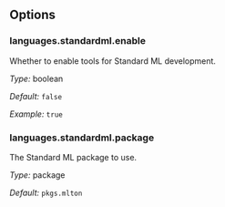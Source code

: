 [comment]: # (Do not edit this file as it is autogenerated. Go to docs/individual-docs if you want to make edits.)


[comment]: # (Please add your documentation on top of this line)

## Options

### languages\.standardml\.enable

Whether to enable tools for Standard ML development\.



*Type:*
boolean



*Default:*
` false `



*Example:*
` true `



### languages\.standardml\.package



The Standard ML package to use\.



*Type:*
package



*Default:*
` pkgs.mlton `
